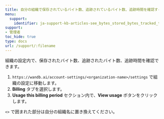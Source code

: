 ```yaml
---
title: 自分の組織で保存されているバイト数、追跡されているバイト数、追跡時間を確認するにはどうしたらいいですか？
menu:
  support:
    identifier: ja-support-kb-articles-see_bytes_stored_bytes_tracked_tracked_hours_organization
support:
- 管理者
toc_hide: true
type: docs
url: /support/:filename
---
```


組織の設定内で、保存されたバイト数、追跡されたバイト数、追跡時間を確認できます。

1. `https://wandb.ai/account-settings/<organization-name>/settings` で組織の設定に移動します。
2. **Billing** タブを選択します。
3. **Usage this billing period** セクション内で、**View usage** ボタンをクリックします。

`<>` で囲まれた部分は自分の組織名に置き換えてください。